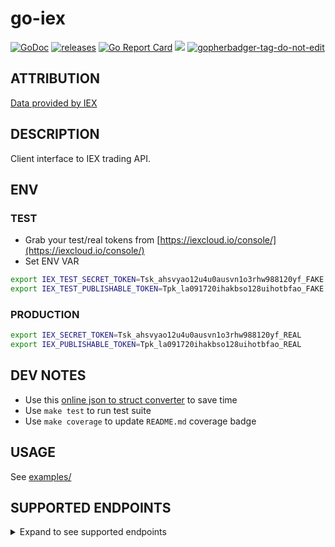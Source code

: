 # go-iex

[![GoDoc](https://godoc.org/github.com/jonwho/go-iex?status.svg)](http://godoc.org/github.com/jonwho/go-iex)
[![releases](https://img.shields.io/github/release/jonwho/go-iex.svg)](https://github.com/jonwho/go-iex/releases)
[![Go Report Card](https://goreportcard.com/badge/github.com/jonwho/go-iex)](https://goreportcard.com/report/github.com/jonwho/go-iex)
![](https://github.com/jonwho/go-iex/workflows/tests/badge.svg)
<a href='https://github.com/jpoles1/gopherbadger' target='_blank'>![gopherbadger-tag-do-not-edit](https://img.shields.io/badge/Go%20Coverage-93%25-brightgreen.svg?longCache=true&style=flat)</a>

## ATTRIBUTION
[Data provided by IEX](https://iexcloud.io)

## DESCRIPTION
Client interface to IEX trading API.

## ENV
### TEST
* Grab your test/real tokens from [https://iexcloud.io/console/](https://iexcloud.io/console/)
* Set ENV VAR
```sh
export IEX_TEST_SECRET_TOKEN=Tsk_ahsvyao12u4u0ausvn1o3rhw988120yf_FAKE
export IEX_TEST_PUBLISHABLE_TOKEN=Tpk_la091720ihakbso128uihotbfao_FAKE
```
### PRODUCTION
```sh
export IEX_SECRET_TOKEN=Tsk_ahsvyao12u4u0ausvn1o3rhw988120yf_REAL
export IEX_PUBLISHABLE_TOKEN=Tpk_la091720ihakbso128uihotbfao_REAL
```

## DEV NOTES
* Use this [online json to struct converter](https://mholt.github.io/json-to-go/) to save time
* Use `make test` to run test suite
* Use `make coverage` to update `README.md` coverage badge

## USAGE
See [examples/](examples/)

## SUPPORTED ENDPOINTS
<details><summary>Expand to see supported endpoints</summary>

### Introduction
- [x] Batch Requests

### Account
- [x] Metadata
- [x] Usage
- [ ] Pay as you go
- [ ] Message Budget
- [ ] Signed Requests
- [ ] Setting up signed token
- [ ] Getting the secret for a signed token

### API System Metadata
- [x] Status

### Data APIS
- [x] Data Points
- [ ] Data Tables
- [ ] Time Series

### Stock Prices
- [x] Book
- [x] Charts
- [x] Delayed Quote
- [x] Extended Hours Quote (included as part of Quote response)
- [x] Historical Prices
- [x] Intraday Prices
- [x] Largest Trades
- [x] Open / Close Price
- [x] OHLC
- [x] Previous Day Price
- [x] Price Only
- [x] Quote
- [ ] Real-time Quote (included as part of Quote response)
- [x] Volume by Venue

### Stock Profiles
- [x] Company
- [x] Insider Roster
- [x] Insider Summary
- [x] Insider Transactions
- [x] Logo
- [x] Peer Groups

### Stock Fundamentals
- [x] Balance Sheet
- [x] Cash Flow
- [x] Dividends (Basic)
- [x] Earnings
- [x] Financials
- [ ] Financials As Reported
- [x] Income Statement
- [ ] SEC Filings
- [x] Splits (Basic)

### Stock Research
- [x] Advanced Stats
- [ ] Analyst Recommendations (see RecommendationTrends)
- [x] Estimates
- [x] Fund Ownership
- [x] Institutional Ownership
- [x] Key Stats
- [x] Price Target
- [x] Technical Indicators

### Corporate Actions
- [ ] Bonus Issue
- [ ] Distribution
- [ ] Dividends
- [ ] Return of Capital
- [ ] Rights Issue
- [ ] Right to Purchase
- [ ] Security Reclassification
- [ ] Security Swap
- [ ] Spinoff
- [ ] Splits

### Market Info
- [x] Collections
- [x] Earnings Today
- [x] IPO Calendar
- [x] List
- [x] Market Volume (U.S.)
- [x] Sector Performance
- [x] Upcoming Events

### News
- [x] News
- [ ] Streaming News
- [ ] Historical News

### Cryptocurrency
- [x] Cryptocurrency Book
- [ ] Cryptocurrency Event
- [x] Cryptocurrency Price
- [x] Cryptocurrency Quote

### Forex / Currencies
- [ ] Real-time Streaming
- [x] Latest Currency Rates
- [x] Currency Conversion
- [x] Historical Daily

### Options
- [x] End of Day Options

### Social Sentiment
- [ ] Social Sentiment

### CEO Compensation
- [ ] CEO Compensation

### Treasures
- [ ] Daily Treasury Rates

### Commodities
- [x] Oil Prices
- [x] Natural Gas Price
- [x] Heating Oil Prices
- [x] Jet Fuel Prices
- [x] Diesel Prices
- [x] Diesel Price
- [x] Gas Prices
- [x] Propane Prices

### Economic Data
- [x] CD Rates
- [x] Consumer Price Index
- [x] Credit Card Interest Rate
- [x] Federal Fund Rates
- [x] Real GDP
- [ ] Institutional Money Funds
- [ ] Initial Claims
- [x] Industrial Production Index
- [x] Mortgage Rates
- [x] Total Housing Starts
- [x] Total Payrolls
- [x] Total Vehicle Sales
- [ ] Retail Money Funds
- [x] Unemployment Rate
- [x] US Recession Probabilities

### Reference Data
- [ ] Search
- [ ] Cryptocurrency Symbols
- [x] FX Symbols
- [x] IEX Symbols
- [x] International Symbols
- [x] International Exchanges
- [ ] ISIN Mapping
- [x] Mutual Fund Symbols
- [ ] Options Symbols
- [x] OTC Symbols
- [x] Sectors
- [x] Symbols
- [x] Tags
- [x] U.S. Exchanges
- [x] U.S. Holidays and Trading Dates

### Investors Exchange Data
- [x] DEEP
- [ ] DEEP Auction
- [ ] DEEP Book
- [ ] DEEP Operational Halt Status
- [ ] DEEP Official Price
- [ ] DEEP Security Event
- [ ] DEEP Short Sale Price Test Status
- [ ] DEEP System Event
- [ ] DEEP Trades
- [ ] DEEP Trade Break
- [ ] DEEP Trading Status
- [x] Last
- [ ] Listed Regulation SHO Threshold Securities List
- [ ] Listed Short Interest List In Dev
- [ ] Stats Historical Daily In Dev
- [ ] Stats Historical Summary
- [ ] Stats Intraday
- [ ] Stats Recent
- [ ] Stats Records
- [x] TOPS

</details>
